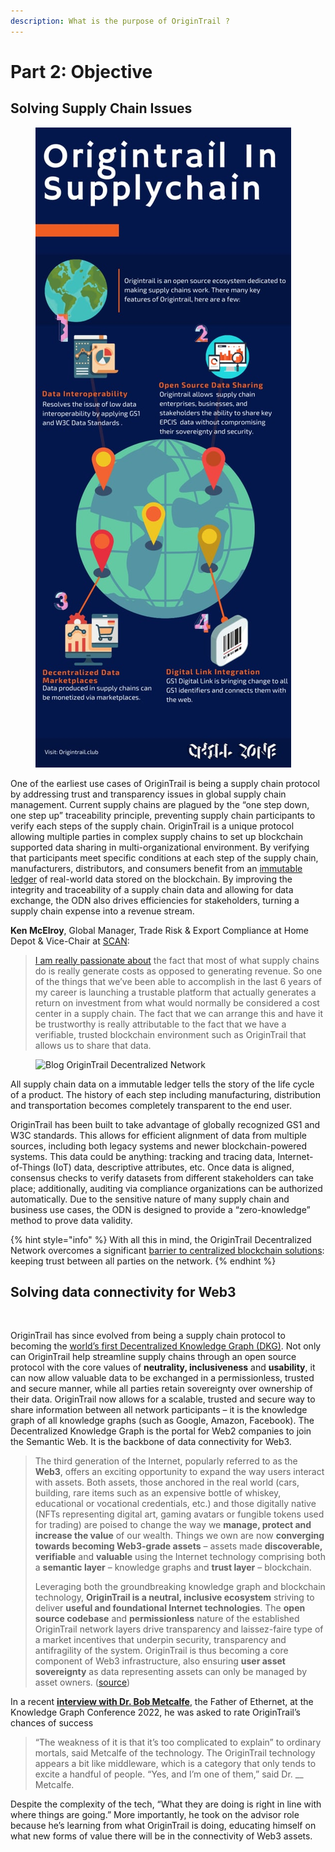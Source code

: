 ```yaml
---
description: What is the purpose of OriginTrail ?
---
```


# Part 2: Objective

## **Solving Supply Chain Issues**

<figure><img src="../.gitbook/assets/OTsupplychain.jpg" alt=""><figcaption></figcaption></figure>

One of the earliest use cases of OriginTrail is being a supply chain protocol by addressing trust and transparency issues in global supply chain management. Current supply chains are plagued by the “one step down, one step up” traceability principle, preventing supply chain participants to verify each steps of the supply chain. OriginTrail is a unique protocol allowing multiple parties in complex supply chains to set up blockchain supported data sharing in multi-organizational environment. By verifying that participants meet specific conditions at each step of the supply chain, manufacturers, distributors, and consumers benefit from an [immutable ledger](https://academy.moralis.io/blog/taking-a-deep-look-at-dlt-distributed-ledger-technology?utm\_source=blog\&utm\_medium=post\&utm\_campaign=The%2520Ultimate%2520Guide%2520to%2520OriginTrail) of real-world data stored on the blockchain. By improving the integrity and traceability of a supply chain data and allowing for data exchange, the ODN also drives efficiencies for stakeholders, turning a supply chain expense into a revenue stream.&#x20;

**Ken McElroy**, Global Manager, Trade Risk & Export Compliance at Home Depot & Vice-Chair at [SCAN](https://www.scanassociation.com/membership/our-members/):

> [I am really passionate about](https://youtu.be/8dbpQVdUQ-4?t=733) the fact that most of what supply chains do is really generate costs as opposed to generating revenue. So one of the things that we’ve been able to accomplish in the last 6 years of my career is launching a trustable platform that actually generates a return on investment from what would normally be considered a cost center in a supply chain. The fact that we can arrange this and have it be trustworthy is really attributable to the fact that we have a verifiable, trusted blockchain environment such as OriginTrail that allows us to share that data.

<figure><img src="https://lh4.googleusercontent.com/R2vUdn1wgMD5pZ-7ZeZItgYP_OFw19d_61EJIwwgIwbRJrnIvEynEpPbuK_LLRcuhwNf3PSIutQ1NP4fNMAWVPL94Rbt4ZQ1JBaB5pvgmPY6e3tGf6Q0-LqhhwsL7ddkqHGbLdWv" alt="Blog OriginTrail Decentralized Network"><figcaption></figcaption></figure>

All supply chain data on a immutable ledger tells the story of the life cycle of a product. The history of each step including manufacturing, distribution and transportation becomes completely transparent to the end user.&#x20;

OriginTrail has been built to take advantage of globally recognized GS1 and W3C standards. This allows for efficient alignment of data from multiple sources, including both legacy systems and newer blockchain-powered systems. This data could be anything: tracking and tracing data, Internet-of-Things (IoT) data, descriptive attributes, etc. Once data is aligned, consensus checks to verify datasets from different stakeholders can take place; additionally, auditing via compliance organizations can be authorized automatically. Due to the sensitive nature of many supply chain and business use cases, the ODN is designed to provide a “zero-knowledge” method to prove data validity.

{% hint style="info" %}
With all this in mind, the OriginTrail Decentralized Network overcomes a significant [barrier to centralized blockchain solutions](https://www.theregister.com/2018/10/30/ibm\_struggles\_to\_sign\_up\_shipping\_carriers\_to\_blockchain\_supply\_chain\_platform\_reports/): keeping trust between all parties on the network.
{% endhint %}

## **Solving data connectivity for Web3**

<figure><img src="https://origintrailexplained.info/wp-content/uploads/2021/02/knowledgeeconomy-1024x576.jpeg" alt=""><figcaption></figcaption></figure>

OriginTrail has since evolved from being a supply chain protocol to becoming the [world’s first Decentralized Knowledge Graph (DKG)](https://medium.com/origintrail/origintrail-multichain-decentralized-knowledge-graph-is-now-live-mainnet-launch-on-xdai-claiming-9ce037305508). Not only can OriginTrail help streamline supply chains through an open source protocol with the core values of **neutrality, inclusiveness** and **usability**, it can now allow valuable data to be exchanged in a permissionless, trusted and secure manner, while all parties retain sovereignty over ownership of their data. OriginTrail now allows for a scalable, trusted and secure way to share information between all network participants – it is the knowledge graph of all knowledge graphs (such as Google, Amazon, Facebook). The Decentralized Knowledge Graph is the portal for Web2 companies to join the Semantic Web. It is the backbone of data connectivity for Web3.

> The third generation of the Internet, popularly referred to as the **Web3**, offers an exciting opportunity to expand the way users interact with assets. Both assets, those anchored in the real world (cars, building, rare items such as an expensive bottle of whiskey, educational or vocational credentials, etc.) and those digitally native (NFTs representing digital art, gaming avatars or fungible tokens used for trading) are poised to change the way we **manage, protect and increase the value** of our wealth. Things we own are now **converging towards becoming Web3-grade assets** – assets made **discoverable, verifiable** and **valuable** using the Internet technology comprising both a **semantic layer** – knowledge graphs and **trust layer** – blockchain.
>
> Leveraging both the groundbreaking knowledge graph and blockchain technology, **OriginTrail is a neutral, inclusive ecosystem** striving to deliver **useful and foundational Internet technologies**. The **open source codebase** and **permissionless** nature of the established OriginTrail network layers drive transparency and laissez-faire type of a market incentives that underpin security, transparency and antifragility of the system. OriginTrail is thus becoming a core component of Web3 infrastructure, also ensuring **user asset sovereignty** as data representing assets can only be managed by asset owners. ([source](https://parachain.origintrail.io/whitepaper?section=web3-grade-assets-and-network-effects))

In a recent [**interview with Dr. Bob Metcalfe**](https://twitter.com/ZDNet/status/1522268420724695047?s=20\&t=C1APYeT2P1tN27s4bHAP7g), the Father of Ethernet, at the Knowledge Graph Conference 2022, he was asked to rate OriginTrail’s chances of success&#x20;

> “The weakness of it is that it’s too complicated to explain” to ordinary mortals, said Metcalfe of the technology. The OriginTrail technology appears a bit like middleware, which is a category that only tends to excite a handful of people. “Yes, and I’m one of them,” said Dr. __ Metcalfe.

Despite the complexity of the tech, “What they are doing is right in line with where things are going.” More importantly, he took on the advisor role because he’s learning from what OriginTrail is doing, educating himself on what new forms of value there will be in the connectivity of Web3 assets.

